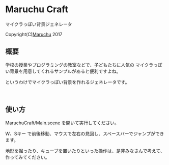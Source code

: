 # Maruchu Craft
マイクラっぽい背景ジェネレータ<br>

Copyright(C)[Maruchu](http://maruchu.nobody.jp/ "Maruchu") 2017



## 概要
学校の授業やプログラミングの教室などで、子どもたちに人気の
マイクラっぽい背景を用意してくれるサンプルがあると便利ですよね。<br>

というわけでマイクラっぽい背景を作れるジェネレータです。<br>

<br>

## 使い方
MaruchuCraft/Main.scene を開いて実行してください。<br>

W、Sキー で前後移動、マウスで左右の見回し、スペースバーでジャンプができます。

地形を掘ったり、キューブを置いたりといった操作は、是非みなさんで考えて、作ってみてください。

<br>



